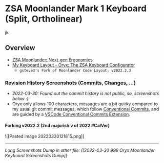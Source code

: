 # ZSA Moonlander Mark 1 Keyboard (Split, Ortholinear)
jk 

## Overview
- [ZSA Moonlander: Next-gen Ergonomics](https://www.zsa.io/moonlander/)
- [My Keyboard Layout - Oryx: The ZSA Keyboard Configurator](https://configure.zsa.io/moonlander/layouts/XJ3r6)
	- `gsteve3's Fork of Moonlander Code Layout; v2022.2.3`


### Revision History Screenshots (Commits, Changes, ...)
- *2022-03-30: Found out the commit history is not public, so, screenshots below :)*
- Oryx only allows 100 characters, messages are a bit quirky compared to my usual git commit messages, which follow [Conventional Commits](https://www.conventionalcommits.org/en/v1.0.0/), and are guided by a [VSCode Conventional Commits Extension](https://marketplace.visualstudio.com/items?itemName=vivaxy.vscode-conventional-commits).

#### Forking v2022.2 (2nd majorish v of 2022 #CalVer)
![[Pasted image 20220330121815.png]]

---
*Long Screenshots Dump in other file: [[2022-03-30 999 Oryx Moonlander Keyboard Screenshots Dump]]*